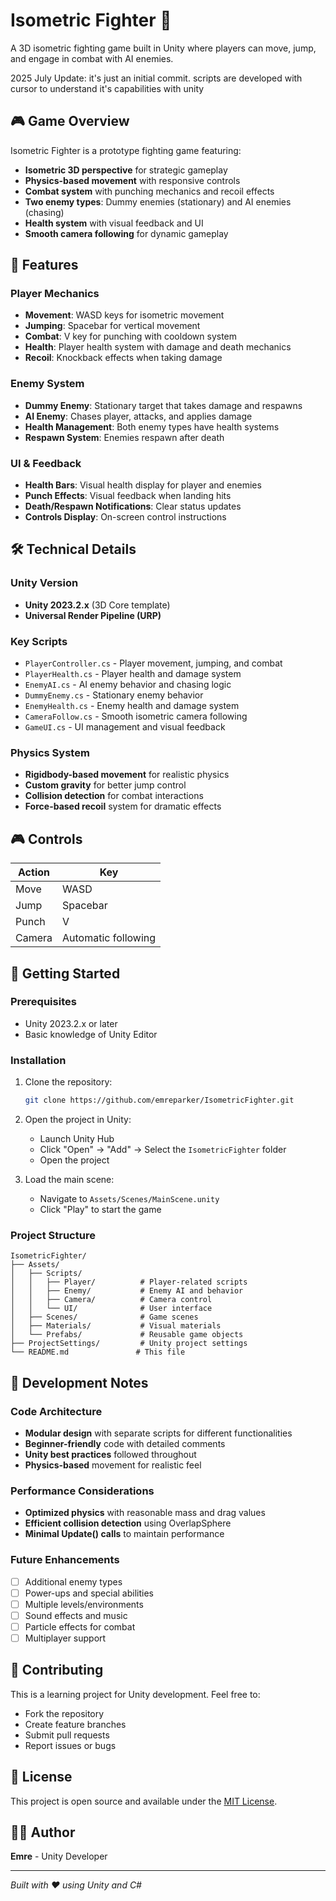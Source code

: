 # Isometric Fighter 🥊

A 3D isometric fighting game built in Unity where players can move, jump, and engage in combat with AI enemies.

2025 July Update: it's just an initial commit. scripts are developed with cursor to understand it's capabilities with unity

## 🎮 Game Overview

Isometric Fighter is a prototype fighting game featuring:
- **Isometric 3D perspective** for strategic gameplay
- **Physics-based movement** with responsive controls
- **Combat system** with punching mechanics and recoil effects
- **Two enemy types**: Dummy enemies (stationary) and AI enemies (chasing)
- **Health system** with visual feedback and UI
- **Smooth camera following** for dynamic gameplay

## 🎯 Features

### Player Mechanics
- **Movement**: WASD keys for isometric movement
- **Jumping**: Spacebar for vertical movement
- **Combat**: V key for punching with cooldown system
- **Health**: Player health system with damage and death mechanics
- **Recoil**: Knockback effects when taking damage

### Enemy System
- **Dummy Enemy**: Stationary target that takes damage and respawns
- **AI Enemy**: Chases player, attacks, and applies damage
- **Health Management**: Both enemy types have health systems
- **Respawn System**: Enemies respawn after death

### UI & Feedback
- **Health Bars**: Visual health display for player and enemies
- **Punch Effects**: Visual feedback when landing hits
- **Death/Respawn Notifications**: Clear status updates
- **Controls Display**: On-screen control instructions

## 🛠️ Technical Details

### Unity Version
- **Unity 2023.2.x** (3D Core template)
- **Universal Render Pipeline (URP)**

### Key Scripts
- `PlayerController.cs` - Player movement, jumping, and combat
- `PlayerHealth.cs` - Player health and damage system
- `EnemyAI.cs` - AI enemy behavior and chasing logic
- `DummyEnemy.cs` - Stationary enemy behavior
- `EnemyHealth.cs` - Enemy health and damage system
- `CameraFollow.cs` - Smooth isometric camera following
- `GameUI.cs` - UI management and visual feedback

### Physics System
- **Rigidbody-based movement** for realistic physics
- **Custom gravity** for better jump control
- **Collision detection** for combat interactions
- **Force-based recoil** system for dramatic effects

## 🎮 Controls

| Action | Key |
|--------|-----|
| Move | WASD |
| Jump | Spacebar |
| Punch | V |
| Camera | Automatic following |

## 🚀 Getting Started

### Prerequisites
- Unity 2023.2.x or later
- Basic knowledge of Unity Editor

### Installation
1. Clone the repository:
   ```bash
   git clone https://github.com/emreparker/IsometricFighter.git
   ```

2. Open the project in Unity:
   - Launch Unity Hub
   - Click "Open" → "Add" → Select the `IsometricFighter` folder
   - Open the project

3. Load the main scene:
   - Navigate to `Assets/Scenes/MainScene.unity`
   - Click "Play" to start the game

### Project Structure
```
IsometricFighter/
├── Assets/
│   ├── Scripts/
│   │   ├── Player/          # Player-related scripts
│   │   ├── Enemy/           # Enemy AI and behavior
│   │   ├── Camera/          # Camera control
│   │   └── UI/              # User interface
│   ├── Scenes/              # Game scenes
│   ├── Materials/           # Visual materials
│   └── Prefabs/             # Reusable game objects
├── ProjectSettings/         # Unity project settings
└── README.md               # This file
```

## 🎨 Development Notes

### Code Architecture
- **Modular design** with separate scripts for different functionalities
- **Beginner-friendly** code with detailed comments
- **Unity best practices** followed throughout
- **Physics-based** movement for realistic feel

### Performance Considerations
- **Optimized physics** with reasonable mass and drag values
- **Efficient collision detection** using OverlapSphere
- **Minimal Update() calls** to maintain performance

### Future Enhancements
- [ ] Additional enemy types
- [ ] Power-ups and special abilities
- [ ] Multiple levels/environments
- [ ] Sound effects and music
- [ ] Particle effects for combat
- [ ] Multiplayer support

## 🤝 Contributing

This is a learning project for Unity development. Feel free to:
- Fork the repository
- Create feature branches
- Submit pull requests
- Report issues or bugs

## 📝 License

This project is open source and available under the [MIT License](LICENSE).

## 👨‍💻 Author

**Emre** - Unity Developer

---

*Built with ❤️ using Unity and C#*
